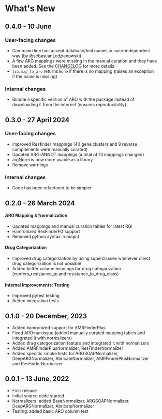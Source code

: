 # What's New

## 0.4.0 - 10 June

### User-facing changes
- Command line tool accept database/tool names in case-independent way (by @sebastianLedzianowski)
- A few ARO mappings were missing in the manual curation and they have been added. See the [CHANGELOG](https://github.com/BigDataBiology/argNorm/blob/main/CHANGELOG.md) for more details.
- `lib.map_to_aro` returns `None` if there is no mapping (raises an exception if the name is missing)

### Internal changes

- Bundle a specific version of ARO with the package instead of downloading it from the internet (ensures reproducibility)

## 0.3.0 - 27 April 2024

### User-facing changes
- Improved Resfinder mappings (40 gene clusters and 9 reverse complements were manually curated)
- Updated ARG-ANNOT mappings (a total of 10 mappings changed)
- argNorm is now more usable as a library
- Remove warnings

### Internal changes
- Code has been refactored to be simpler


## 0.2.0 - 26 March 2024

#### ARO Mapping & Normalization

- Updated mappings and manual curation tables for latest RGI
- Hamronized ResFinderFG support
- Removed python syntax in output

#### Drug Categorization

- Improved drug categorization by using superclasses whenever direct drug categorization is not possible
- Added better column headings for drug categorization (confers_resistance_to and resistance_to_drug_class)

#### Internal Improvements: Testing

- Improved pytest testing
- Added integration tests

## 0.1.0 - 20 December, 2023

- Added hamronized support for AMRFinderPlus
- Fixed ARO:nan issue (added manually curated mapping tables and integrated it with normalizers)
- Added drug categorization feature and integrated it with normalizers
- Added AMRFinderPlusNormalizer, ResFinderNormalizer
- Added specific smoke tests for ARGSOAPNormalizer, DeepARGNormalizer, AbricateNormalizer, AMRFinderPlusNormalizer and ResFinderNormalizer

## 0.0.1 - 13 June, 2022

- First release
- Initial source code started
- Normalizers: added BaseNormalizer, ARGSOAPNormalizer, DeepARGNormalizer, AbricateNormalizer
- Testing: added basic ARO column test
